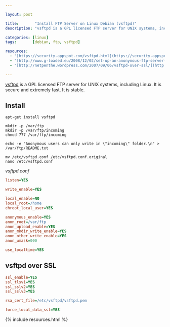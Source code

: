 ```yaml
---

layout: post

title:       "Install FTP Server on Linux Debian (vsftpd)"
description: "vsftpd is a GPL licensed FTP server for UNIX systems, including Linux. It is secure and extremely fast. It is stable."

categories: [linux]
tags:       [debian, ftp, vsftpd]

resources:
  - "[https://security.appspot.com/vsftpd.html](https://security.appspot.com/vsftpd.html)"
  - "[http://www.g-loaded.eu/2008/12/02/set-up-an-anonymous-ftp-server-with-vsftpd-in-less-than-a-minute/](http://www.g-loaded.eu/2008/12/02/set-up-an-anonymous-ftp-server-with-vsftpd-in-less-than-a-minute/)"
  - "[http://netpenthe.wordpress.com/2007/09/06/vsftpd-over-ssl/](http://netpenthe.wordpress.com/2007/09/06/vsftpd-over-ssl/)"

---
```



[vsftpd] is a GPL licensed FTP server for UNIX systems, including Linux.
It is secure and extremely fast. It is stable.


## Install

```
apt-get install vsftpd
```

```
mkdir -p /var/ftp
mkdir -p /var/ftp/incoming
chmod 777 /var/ftp/incoming
```

```
echo -e "Anonymous users can only write in \"incoming\" folder.\n" > /var/ftp/README.txt
```

```
mv /etc/vsftpd.conf /etc/vsftpd.conf.original
nano /etc/vsftpd.conf
```

*vsftpd.conf*

```ini
listen=YES

write_enable=YES

local_enable=NO
local_root=/home
chroot_local_user=YES

anonymous_enable=YES
anon_root=/var/ftp
anon_upload_enable=YES
anon_mkdir_write_enable=YES
anon_other_write_enable=YES
anon_umask=000

use_localtime=YES
```


## vsftpd over SSL

```ini
ssl_enable=YES
ssl_tlsv1=YES
ssl_sslv2=YES
ssl_sslv3=YES

rsa_cert_file=/etc/vsftpd/vsftpd.pem

force_local_data_ssl=YES
```


[vsftpd]: https://security.appspot.com/vsftpd.html


{% include resources.html %}